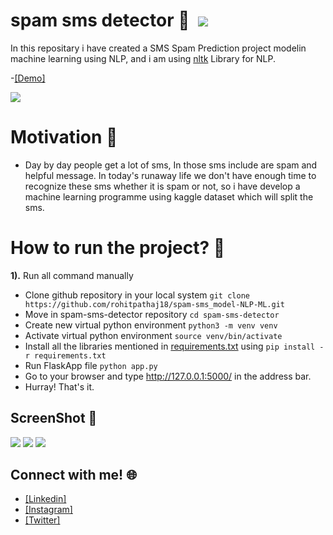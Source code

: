 # spam sms detector :notebook: &nbsp;[![](https://camo.githubusercontent.com/17fa56d1fbad7bb4082c9711a77b984b85e79446/68747470733a2f2f696d672e736869656c64732e696f2f62616467652f507974686f6e2d332e362d627269676874677265656e2e737667)](https://python.org)
In this repositary i have created a SMS Spam Prediction project modelin machine learning using NLP, and i am using [nltk](https://pypi.org/project/nltk/) Library for NLP.

-[[Demo]](http://127.0.0.1:5000/)

[![](https://camo.githubusercontent.com/2fb0723ef80f8d87a51218680e209c66f213edf8/68747470733a2f2f666f7274686562616467652e636f6d2f696d616765732f6261646765732f6d6164652d776974682d707974686f6e2e737667)](https://python.org)

# Motivation :monocle_face:
  - Day by day people get a lot of sms, In those sms include are spam and helpful message. In today's runaway life we don't have enough time to recognize these sms whether it is spam or not, so i have develop a machine learning programme using kaggle dataset which will split the sms.

# How to run the project? :thinking:
**1).** Run all command manually
  - Clone github repository in your local system  `git clone https://github.com/rohitpathaj18/spam-sms_model-NLP-ML.git`
  - Move in spam-sms-detector repository  `cd spam-sms-detector`
  - Create new virtual python environment  `python3 -m venv venv`
  - Activate virtual python environment  `source venv/bin/activate`
  - Install all the libraries mentioned in [requirements.txt](https://github.com/rohitpathak18/spam-sms_model-NLP-ML/blob/master/requirements.txt)  using  `pip install -r requirements.txt`
  - Run FlaskApp file  `python app.py`
  - Go to your browser and type http://127.0.0.1:5000/ in the address bar.
  - Hurray! That's it. <br>

## ScreenShot :camera_flash:
![](https://github.com/rohitpathak18/Sms-Spam_Model-NLP-ML-/blob/master/Images/Img-1.png)    ![](https://github.com/rohitpathak18/Sms-Spam_Model-NLP-ML-/blob/master/Images/Img-2.png)    ![](https://github.com/rohitpathak18/Sms-Spam_Model-NLP-ML-/blob/master/Images/Img-3.png)

## Connect with me! 🌐
- [[Linkedin]](bit.ly/3xNkOzO)
- [[Instagram]](bit.ly/3eTGyRT)
- [[Twitter]](bit.ly/3aWT16g)
